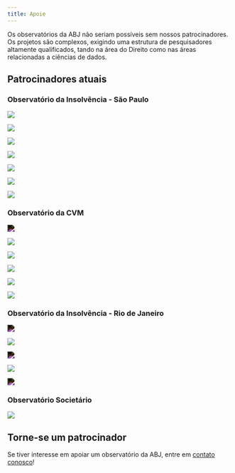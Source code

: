 ```yaml
---
title: Apoie
---
```


Os observatórios da ABJ não seriam possíveis sem nossos patrocinadores. Os projetos são complexos, exigindo uma estrutura de pesquisadores altamente qualificados, tando na área do Direito como nas áreas relacionadas a ciências de dados.

## Patrocinadores atuais

### Observatório da Insolvência - São Paulo



<div class="splitColumns">

<div class="column50">

<a href="https://portal.febraban.org.br" target="_blank"><img class="patrocinador" src="/images/patrocinadores/febraban.png"></a>

<a href="https://home.kpmg/br/en/home.html" target="_blank"><img class="patrocinador" src="/images/patrocinadores/kpmg.png"></a>

<a href="http://lasproconsultores.com.br" target="_blank"><img class="patrocinador" src="/images/patrocinadores/laspro.png"></a>

<a href="http://lucon.adv.br" target="_blank"><img class="patrocinador" src="/images/patrocinadores/lucon.png"></a>

</div>

<div class="column50">

<a href="https://www.megaleiloes.com.br" target="_blank"><img class="patrocinador" src="/images/patrocinadores/megaleiloes.png"></a>

<a href="https://siegen.com.br" target="_blank"><img class="patrocinador" src="/images/patrocinadores/siegen.png"></a>

<a href="https://trnv.com.br" target="_blank"><img  class="patrocinador" src="/images/patrocinadores/trnv.png"></a>

</div>

</div>


### Observatório da CVM


<div class="splitColumns">

<div class="column50">

<a href="https://www.abrasca.org.br" target="_blank"><img class="patrocinador" src="/images/patrocinadores/abrasca.png" style="-webkit-filter: invert(1);filter: invert(1);"></a>

<a href="https://www.cesconbarrieu.com.br" target="_blank"><img class="patrocinador" src="/images/patrocinadores/cescon.png"></a>

<a href="https://www.gnor.com.br" target="_blank"><img class="patrocinador" src="/images/patrocinadores/gnor.png"></a>

</div>

<div class="column50">


<a href="https://www.mattosfilho.com.br" target="_blank"><img class="patrocinador" src="/images/patrocinadores/mattosfilho.png"></a>

<a href="http://www.pinheironeto.com.br" target="_blank"><img class="patrocinador" src="/images/patrocinadores/pna.png"></a>

<a href="https://yazbek.adv.br/pt/" target="_blank"><img class="patrocinador" src="/images/patrocinadores/yazbek.png"></a>

</div>

</div>

### Observatório da Insolvência - Rio de Janeiro


<div class="splitColumns">

<div class="column50">

<a href="http://bumachar.adv.br/en/home-2/" target="_blank"><img class="patrocinador" src="/images/patrocinadores/bumachar.png"  style="-webkit-filter: invert(1);filter: invert(1);"></a>

<a href="http://www.fcdg.com.br" target="_blank"><img class="patrocinador" src="/images/patrocinadores/ferro.png"></a>

<a href="http://gc.com.br/en/home-ingles/" target="_blank"><img class="patrocinador" src="/images/patrocinadores/galdino.png"  style="-webkit-filter: invert(1);filter: invert(1);"></a>

</div>

<div class="column50">

<a href="http://www.bpbc.com.br/en/" target="_blank"><img class="patrocinador" src="/images/patrocinadores/penalva.svg"></a>


<a href="http://sbadv.com.br" target="_blank"><img class="patrocinador" src="/images/patrocinadores/bermudes.png" style="-webkit-filter: invert(1);filter: invert(1);"></a>


</div>

</div>

### Observatório Societário

<a href="https://www.pucsp.br/home" target="_blank"><img class="patrocinador" src="/images/patrocinadores/pucsp.png"></a>

## Torne-se um patrocinador

Se tiver interesse em apoiar um observatório da ABJ, entre em [contato conosco](https://r.abj.org.br/contato)!
